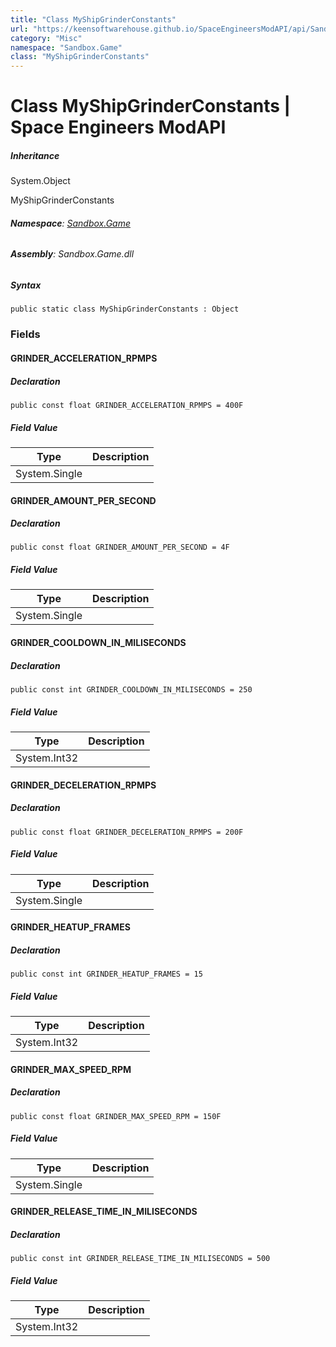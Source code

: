 ```yaml
---
title: "Class MyShipGrinderConstants"
url: "https://keensoftwarehouse.github.io/SpaceEngineersModAPI/api/Sandbox.Game.MyShipGrinderConstants.html"
category: "Misc"
namespace: "Sandbox.Game"
class: "MyShipGrinderConstants"
---
```


# Class MyShipGrinderConstants | Space Engineers ModAPI

##### Inheritance

System.Object

MyShipGrinderConstants

###### **Namespace**: [Sandbox.Game](https://keensoftwarehouse.github.io/SpaceEngineersModAPI/api/Sandbox.Game.html)

###### **Assembly**: Sandbox.Game.dll

##### Syntax

```
public static class MyShipGrinderConstants : Object
```

### Fields

#### GRINDER\_ACCELERATION\_RPMPS

##### Declaration

```
public const float GRINDER_ACCELERATION_RPMPS = 400F
```

##### Field Value

| Type | Description |
| --- | --- |
| System.Single |     |

#### GRINDER\_AMOUNT\_PER\_SECOND

##### Declaration

```
public const float GRINDER_AMOUNT_PER_SECOND = 4F
```

##### Field Value

| Type | Description |
| --- | --- |
| System.Single |     |

#### GRINDER\_COOLDOWN\_IN\_MILISECONDS

##### Declaration

```
public const int GRINDER_COOLDOWN_IN_MILISECONDS = 250
```

##### Field Value

| Type | Description |
| --- | --- |
| System.Int32 |     |

#### GRINDER\_DECELERATION\_RPMPS

##### Declaration

```
public const float GRINDER_DECELERATION_RPMPS = 200F
```

##### Field Value

| Type | Description |
| --- | --- |
| System.Single |     |

#### GRINDER\_HEATUP\_FRAMES

##### Declaration

```
public const int GRINDER_HEATUP_FRAMES = 15
```

##### Field Value

| Type | Description |
| --- | --- |
| System.Int32 |     |

#### GRINDER\_MAX\_SPEED\_RPM

##### Declaration

```
public const float GRINDER_MAX_SPEED_RPM = 150F
```

##### Field Value

| Type | Description |
| --- | --- |
| System.Single |     |

#### GRINDER\_RELEASE\_TIME\_IN\_MILISECONDS

##### Declaration

```
public const int GRINDER_RELEASE_TIME_IN_MILISECONDS = 500
```

##### Field Value

| Type | Description |
| --- | --- |
| System.Int32 |     |